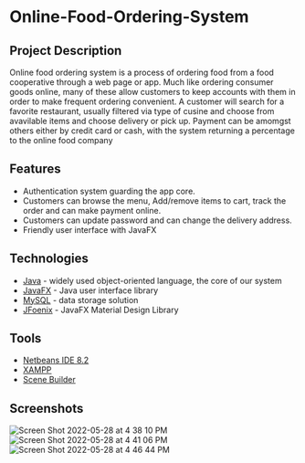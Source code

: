 # Online-Food-Ordering-System

## Project Description
Online food ordering system is a process of ordering food from a food cooperative through a web page or app.
Much like ordering consumer goods online, many of these allow customers to keep accounts with them in order to make frequent ordering convenient.
A customer will search for a favorite restaurant, usually filtered via type of cusine and choose from avavilable items and choose delivery or pick up.
Payment can be amomgst others either by credit card or cash, with the system returning a percentage to the online food company

## Features
- Authentication system guarding the app core.
- Customers can browse the menu, Add/remove items to cart, track the order and can make payment online.
- Customers can update password and can change the delivery address.
- Friendly user interface with JavaFX

## Technologies
- [Java](https://go.java/index.html) - widely used object-oriented language, the core of our system
- [JavaFX](https://docs.oracle.com/javafx/2/overview/jfxpub-overview.htm) - Java user interface library
- [MySQL](https://www.mysql.com) - data storage solution
- [JFoenix](https://github.com/jfoenixadmin/JFoenix) - JavaFX Material Design Library

## Tools
- [Netbeans IDE 8.2](http://netbeans.apache.org/download)
- [XAMPP](https://www.apachefriends.org/download.html)
- [Scene Builder](https://gluonhq.com/products/scene-builder)

## Screenshots
![Screen Shot 2022-05-28 at 4 38 10 PM](https://user-images.githubusercontent.com/100465648/170817953-e3c85564-f9fc-43ea-a615-9dcbc8e0d1fe.png)
![Screen Shot 2022-05-28 at 4 41 06 PM](https://user-images.githubusercontent.com/100465648/170818084-ec1cbefa-db47-469b-8588-372035926709.png)
![Screen Shot 2022-05-28 at 4 46 44 PM](https://user-images.githubusercontent.com/100465648/170818277-ab767fe1-142b-4782-84f7-5a84da758547.png)

